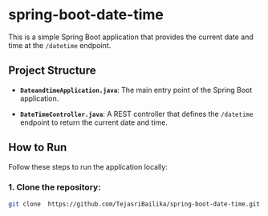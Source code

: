 # spring-boot-date-time
This is a simple Spring Boot application that provides the current date and time at the `/datetime` endpoint.

## Project Structure
- **`DateandtimeApplication.java`**: The main entry point of the Spring Boot application.

- **`DateTimeController.java`**: A REST controller that defines the `/datetime` endpoint to return the current date and time.

## How to Run
Follow these steps to run the application locally:

### 1. Clone the repository:
```bash
git clone  https://github.com/TejasriBailika/spring-boot-date-time.git

